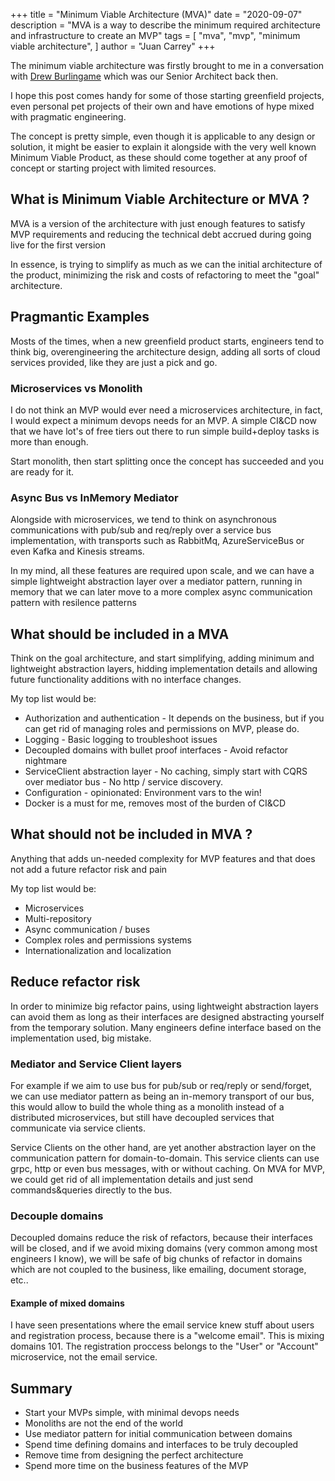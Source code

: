 +++
title = "Minimum Viable Architecture (MVA)"
date = "2020-09-07"
description = "MVA is a way to describe the minimum required architecture and infrastructure to create an MVP"
tags = [
    "mva", "mvp", "minimum viable architecture",
]
author = "Juan Carrey"
+++

The minimum viable architecture was firstly brought to me in a conversation with 
[Drew Burlingame](https://github.com/drewburlingame) which was our Senior Architect back then.

I hope this post comes handy for some of those starting greenfield projects,
 even personal pet projects of their own and have emotions of hype mixed with pragmatic engineering.

The concept is pretty simple, even though it is applicable to any design or solution, it might be easier to explain it
alongside with the very well known Minimum Viable Product, as these should come
together at any proof of concept or starting project with limited resources.

## What is Minimum Viable Architecture or MVA ?

MVA is a version of the architecture with just enough features to satisfy MVP requirements 
and reducing the technical debt accrued during going live for the first version

In essence, is trying to simplify as much as we can the initial architecture of the product,
minimizing the risk and costs of refactoring to meet the "goal" architecture.

## Pragmantic Examples

Mosts of the times, when a new greenfield product starts, engineers tend to think big,
overengineering the architecture design, adding all sorts of cloud services provided, like they are 
just a pick and go.

### Microservices vs Monolith

I do not think an MVP would ever need a microservices architecture, in fact, I would expect a minimum
devops needs for an MVP. A simple CI&CD now that we have lot's of free tiers out there to run simple build+deploy tasks
is more than enough.

Start monolith, then start splitting once the concept has succeeded and you are ready for it.

### Async Bus vs InMemory Mediator

Alongside with microservices, we tend to think on asynchronous communications with pub/sub and req/reply over a
service bus implementation, with transports such as RabbitMq, AzureServiceBus or even Kafka and Kinesis streams.

In my mind, all these features are required upon scale, and we can have a simple lightweight abstraction layer
over a mediator pattern, running in memory that we can later move to a more complex async communication pattern with resilence patterns

## What should be included in a MVA

Think on the goal architecture, and start simplifying, adding minimum and lightweight abstraction layers, 
hidding implementation details and allowing future functionality additions with no interface changes.

My top list would be:

 * Authorization and authentication - It depends on the business, but if you can get rid of managing roles and permissions on MVP, please do.
 * Logging - Basic logging to troubleshoot issues
 * Decoupled domains with bullet proof interfaces - Avoid refactor nightmare
 * ServiceClient abstraction layer - No caching, simply start with CQRS over mediator bus - No http / service discovery.
 * Configuration - opinionated: Environment vars to the win!
 * Docker is a must for me, removes most of the burden of CI&CD

## What should not be included in MVA ?

Anything that adds un-needed complexity for MVP features and that does not add a future refactor risk and pain

My top list would be:

 * Microservices
 * Multi-repository
 * Async communication / buses
 * Complex roles and permissions systems
 * Internationalization and localization

## Reduce refactor risk

In order to minimize big refactor pains, using lightweight abstraction layers can avoid them
as long as their interfaces are designed abstracting yourself from the temporary solution. Many engineers define interface based on the implementation used, big mistake.

### Mediator and Service Client layers
For example if we aim to use bus for pub/sub or req/reply or send/forget, we can use mediator pattern as being an in-memory transport of our bus,
 this would allow to build the whole thing as a monolith instead of a distributed microservices, but still have decoupled services that communicate via service clients.

Service Clients on the other hand, are yet another abstraction layer on the communication pattern for domain-to-domain.
This service clients can use grpc, http or even bus messages, with or without caching. On MVA for MVP, we could get rid of all implementation details and just send commands&queries directly to the bus.

### Decouple domains
Decoupled domains reduce the risk of refactors, because their interfaces will be closed, and if we avoid mixing domains (very common among most engineers I know), we will be safe of big chunks of refactor in
domains which are not coupled to the business, like emailing, document storage, etc..

#### Example of mixed domains
I have seen presentations where the email service knew stuff about users and registration process, because there is a "welcome email".
This is mixing domains 101. The registration proccess belongs to the "User" or "Account" microservice, not the email service.

## Summary
 * Start your MVPs simple, with minimal devops needs
 * Monoliths are not the end of the world
 * Use mediator pattern for initial communication between domains
 * Spend time defining domains and interfaces to be truly decoupled
 * Remove time from designing the perfect architecture
 * Spend more time on the business features of the MVP
